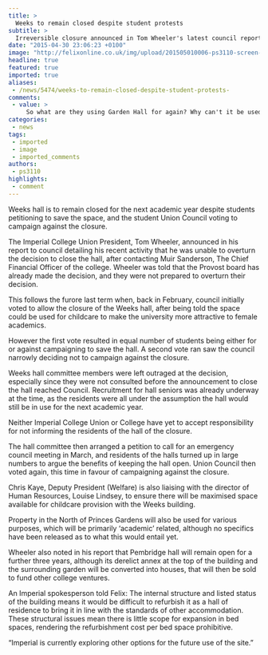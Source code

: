 ```yaml
---
title: >
  Weeks to remain closed despite student protests
subtitle: >
  Irreversible closure announced in Tom Wheeler's latest council report
date: "2015-04-30 23:06:23 +0100"
image: "http://felixonline.co.uk/img/upload/201505010006-ps3110-screen-shot-2015-05-01-at-00.06.09.png"
headline: true
featured: true
imported: true
aliases:
 - /news/5474/weeks-to-remain-closed-despite-student-protests-
comments:
 - value: >
     So what are they using Garden Hall for again? Why can't it be used for childcare? How easily can Weeks be refurbished to be used for other space if it's too difficult to refurbish it for accommodation (when it's still in good condition? It would be nice if the college were more open to the students about these decisions and their plans, but no it's all about money and they don't even acknowledge student views (which they should given the poor track record of student satisfaction ratings...).
categories:
 - news
tags:
 - imported
 - image
 - imported_comments
authors:
 - ps3110
highlights:
 - comment
---
```


Weeks hall is to remain closed for the next academic year despite students petitioning to save the space, and the student Union Council voting to campaign against the closure.

The Imperial College Union President, Tom Wheeler, announced in his report to council detailing his recent activity that he was unable to overturn the decision to close the hall, after contacting Muir Sanderson, The Chief Financial Officer of the college. Wheeler was told that the Provost board has already made the decision, and they were not prepared to overturn their decision.

This follows the furore last term when, back in February, council initially voted to allow the closure of the Weeks hall, after being told the space could be used for childcare to make the university more attractive to female academics.

However the first vote resulted in equal number of students being either for or against campaigning to save the hall. A second vote ran saw the council narrowly deciding not to campaign against the closure.

Weeks hall committee members were left outraged at the decision, especially since they were not consulted before the announcement to close the hall reached Council. Recruitment for hall seniors was already underway at the time, as the residents were all under the assumption the hall would still be in use for the next academic year.

Neither Imperial College Union or College have yet to accept responsibility for not informing the residents of the hall of the closure.

The hall committee then arranged a petition to call for an emergency council meeting in March, and residents of the halls turned up in large numbers to argue the benefits of keeping the hall open. Union Council then voted again, this time in favour of campaigning against the closure.

Chris Kaye, Deputy President (Welfare) is also liaising with the director of Human Resources, Louise Lindsey, to ensure there will be maximised space available for childcare provision with the Weeks building.

Property in the North of Princes Gardens will also be used for various purposes, which will be primarily ‘academic’ related, although no specifics have been released as to what this would entail yet.

Wheeler also noted in his report that Pembridge hall will remain open for a further three years, although its derelict annex at the top of the building and the surrounding garden will be converted into houses, that will then be sold to fund other college ventures.

An Imperial spokesperson told Felix: The internal structure and listed status of the building means it would be difficult to refurbish it as a hall of residence to bring it in line with the standards of other accommodation. These structural issues mean there is little scope for expansion in bed spaces, rendering the refurbishment cost per bed space prohibitive.

“Imperial is currently exploring other options for the future use of the site.”
